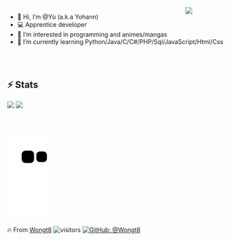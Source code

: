 <img  width="90" align="right" src="https://pbs.twimg.com/media/EyNX1CpXEAENhDg?format=jpg&name=large">

- 👋 Hi, I’m @Yù (a.k.a Yohann) 
- 💻 Apprentice developer
- 👀 I’m interested in programming and animes/mangas
- 🌱 I’m currently learning Python/Java/C/C#/PHP/Sql/JavaScript/Html/Css


</br></br>

## ⚡ Stats

<img  src="https://github-readme-stats.vercel.app/api?username=Wongt8&show_icons=true&theme=radical"/>

<img src="https://github-readme-stats.vercel.app/api/top-langs/?username=Wongt8&hide=javascript,html"/>

</br></br>

![Snake animation](https://github.com/rafaballerini/rafaballerini/blob/output/github-contribution-grid-snake.svg)

🔥 From [Wongt8](https://github.com/Wongt8)
![visitors](https://visitor-badge.glitch.me/badge?page_id=Wongt8)
[![GitHub: @Wongt8](https://img.shields.io/github/followers/Wongt8?label=follow&style=social)](https://github.com/Wongt8)


<!---
Wongt8/Wongt8 is a ✨ special ✨ repository because its `README.md` (this file) appears on your GitHub profile.
You can click the Preview link to take a look at your changes.
--->

